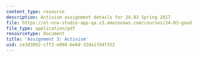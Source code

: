 ```yaml
---
content_type: resource
description: Activism assignment details for 24.03 Spring 2017
file: https://ol-ocw-studio-app-qa.s3.amazonaws.com/courses/24-03-good-food-ethics-and-politics-of-food-spring-2017/ce3d3092cff2e898be6d32da17d4f352_24.03_Assignment_on_Activism.pdf
file_type: application/pdf
resourcetype: Document
title: 'Assignment 3: Activism'
uid: ce3d3092-cff2-e898-be6d-32da17d4f352
---
```

